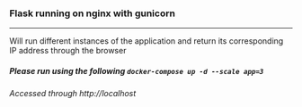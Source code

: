 ### Flask running on nginx with gunicorn
<hr>

Will run different instances of the application and return its corresponding IP address through the browser
##### Please run using the following `docker-compose up -d --scale app=3`
*Accessed through http://localhost*
